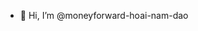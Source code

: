 - 👋 Hi, I’m @moneyforward-hoai-nam-dao


<!---
moneyforward-hoai-nam-dao/moneyforward-hoai-nam-dao is a ✨ special ✨ repository because its `README.md` (this file) appears on your GitHub profile.
You can click the Preview link to take a look at your changes.
--->
